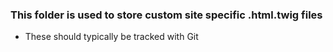 ### This folder is used to store custom site specific <view>.html.twig files
* These should typically be tracked with Git
